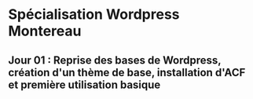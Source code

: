 # Spécialisation Wordpress Montereau

## Jour 01 : Reprise des bases de Wordpress, création d'un thème de base, installation d'ACF et première utilisation basique
